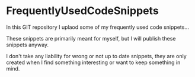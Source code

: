 # FrequentlyUsedCodeSnippets

In this GIT repository I uplaod some of my frequently used code snippets...

These snippets are primarily meant for myself, but I will publish these snippets anyway.

I don't take any liability for wrong or not up to date snippets, they are only created when I find something interesting or want to keep something in mind.
